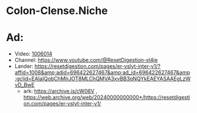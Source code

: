 # Colon-Clense.Niche
# Ad:
- Video: [1006014](https://youtu.be/Xgckq3BPsHc)
- Channel: https://www.youtube.com/@ResetDigestion-xl4je
- Lander: https://resetdigestion.com/pages/er-vslyt-inter-v1/?affid=1008&amp;adid=696422627467&amp;ad_id=696422627467&amp;gclid=EAIaIQobChMIrJOT8MLChQMVA3xvBB3qNQYkEAEYASAAEgLzWvD_BwE
  - ark: https://archive.is/cW06V , https://web.archive.org/web/20240000000000*/https://resetdigestion.com/pages/er-vslyt-inter-v1/

